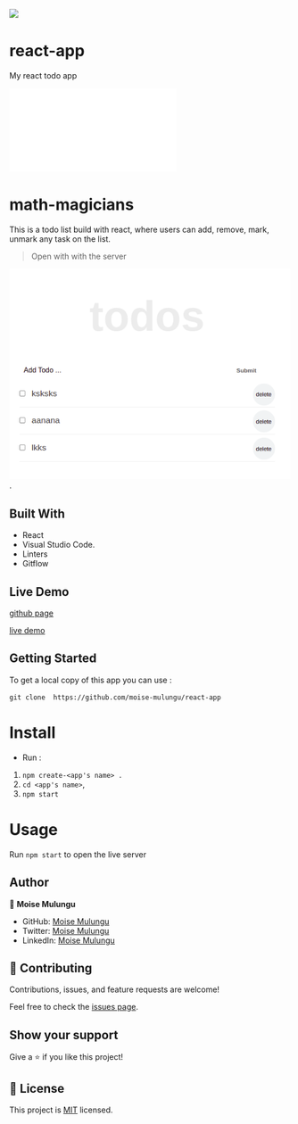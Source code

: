 ![](https://img.shields.io/badge/Microverse-blueviolet)

# react-app
My react todo app


![](file:///home/moise/Leaderboard-project/dist/index.html)

# math-magicians
This is a todo list build with react, where users can add, remove, mark, unmark any task on the list.

> Open with with the server

![screenshot](image/react-app.png).

## Built With

- React
- Visual Studio Code.
- Linters
- Gitflow

## Live Demo

[github page](https://github.com/moise-mulungu/react-app)

[live demo](https://moise-mulungu.github.io/react-app/dist/)

## Getting Started

To get a local copy of this app you can use :
```
git clone  https://github.com/moise-mulungu/react-app
```
# Install

- Run :
1. `npm create-<app's name> .`
2. `cd <app's name>`,
3. `npm start`

# Usage

Run `npm start` to open the live server

## Author

👤 **Moise Mulungu**

- GitHub: [Moise Mulungu](https://github.com/moise-mulungu)
- Twitter: [Moise Mulungu](https://twitter.com/moise_mulungu)
- LinkedIn: [Moise Mulungu](https://www.linkedin.com/in/mo%C3%AFse-mulungu-a939831b2/)

## 🤝 Contributing

Contributions, issues, and feature requests are welcome!

Feel free to check the [issues page](https://github.com/moise-mulungu/react-app/issues).


## Show your support

Give a ⭐️ if you like this project!

## 📝 License

This project is [MIT](./MIT.md) licensed.
 

